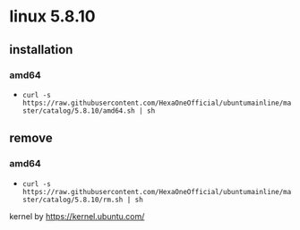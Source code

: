 # linux 5.8.10
 
## installation
### amd64
 
- `curl -s https://raw.githubusercontent.com/HexaOneOfficial/ubuntumainline/master/catalog/5.8.10/amd64.sh | sh` 
 
## remove
 
### amd64
 
- `curl -s https://raw.githubusercontent.com/HexaOneOfficial/ubuntumainline/master/catalog/5.8.10/rm.sh | sh`
 
 
 
kernel by https://kernel.ubuntu.com/
